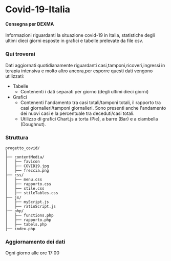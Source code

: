 # Covid-19-Italia
#### Consegna per DEXMA
Informazioni riguardanti la situazione covid-19 in Italia, statistiche degli ultimi dieci giorni esposte in grafici e tabelle prelevate da file csv.

### Qui troverai
Dati aggiornati quotidianamente riguardanti casi,tamponi,ricoveri,ingressi in terapia intensiva e molto altro ancora,per esporre questi dati vengono utilizzati:
* Tabelle
  * Contenenti i dati separati per giorno (degli ultimi dieci giorni)
* Grafici 
  * Contenenti l'andamento tra casi totali/tamponi totali, il rapporto tra casi giornalieri/tamponi giornalieri. Sono presenti anche l'andamento dei nuovi casi e la percentuale tra deceduti/casi totali.
  * Utilizzo di grafici Chart.js a torta (Pie), a barre (Bar) e a ciambella (Doughnut).

### Struttura 
```
progetto_covid/
│
├── contentMedia/
│   ├── favicon
│   ├── COVID19.jpg
│   ├── freccia.png
├── css/
│   ├── menu.css
│   ├── rapporto.css
│   ├── stile.css
│   ├── stileTables.css
├── js/
│   ├── myScript.js
│   ├── ratioScript.js
├── php/
│   ├── functions.php
│   ├── rapporto.php
│   ├── tabels.php
├── index.php
```

### Aggiornamento dei dati
Ogni giorno alle ore 17:00

